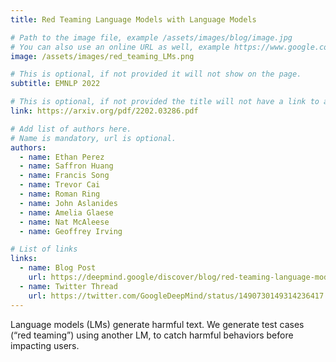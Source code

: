 ```yaml
---
title: Red Teaming Language Models with Language Models

# Path to the image file, example /assets/images/blog/image.jpg
# You can also use an online URL as well, example https://www.google.com/image.jpg
image: /assets/images/red_teaming_LMs.png

# This is optional, if not provided it will not show on the page.
subtitle: EMNLP 2022

# This is optional, if not provided the title will not have a link to anywhere
link: https://arxiv.org/pdf/2202.03286.pdf

# Add list of authors here.
# Name is mandatory, url is optional.
authors:
  - name: Ethan Perez
  - name: Saffron Huang
  - name: Francis Song
  - name: Trevor Cai
  - name: Roman Ring
  - name: John Aslanides
  - name: Amelia Glaese
  - name: Nat McAleese
  - name: Geoffrey Irving

# List of links
links:
  - name: Blog Post
    url: https://deepmind.google/discover/blog/red-teaming-language-models-with-language-models/
  - name: Twitter Thread
    url: https://twitter.com/GoogleDeepMind/status/1490730149314236417
---
```


<!--Abstract-->

Language models (LMs) generate harmful text. We generate test cases (“red teaming”) using another LM, to catch harmful behaviors before impacting users.
